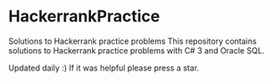 # HackerrankPractice


Solutions to Hackerrank practice problems
This repository contains solutions to Hackerrank practice problems with C# 3 and Oracle SQL.

Updated daily :) If it was helpful please press a star.

